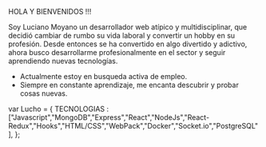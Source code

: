 HOLA Y BIENVENIDOS !!! 

Soy Luciano Moyano un desarrollador web atípico y multidisciplinar, que decidió cambiar de rumbo su vida laboral y convertir un hobby en su profesión. Desde entonces se ha convertido en algo divertido y adictivo, ahora busco desarrollarme profesionalmente en el sector y seguir aprendiendo nuevas tecnologías.

- Actualmente estoy en busqueda activa de empleo.
- Siempre en constante aprendizaje, me encanta descubrir y probar cosas nuevas.

var Lucho = {
TECNOLOGIAS : ["Javascript","MongoDB","Express","React","NodeJs","React-Redux","Hooks","HTML/CSS","WebPack","Docker","Socket.io","PostgreSQL"],
};

